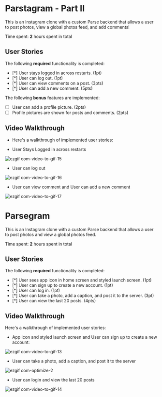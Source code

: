 # Parstagram - Part II

This is an Instagram clone with a custom Parse backend that allows a user to post photos, view a global photos feed, and add comments!

Time spent: **2** hours spent in total

## User Stories

The following **required** functionality is completed:

- [*] User stays logged in across restarts. (1pt)
- [*] User can log out. (1pt)
- [*] User can view comments on a post. (3pts)
- [*] User can add a new comment. (5pts)

The following **bonus** features are implemented:

- [ ] User can add a profile picture. (2pts)
- [ ] Profile pictures are shown for posts and comments. (2pts)

## Video Walkthrough

- Here's a walkthrough of implemented user stories:

- User Stays Logged in across restarts

![ezgif com-video-to-gif-15](https://user-images.githubusercontent.com/75585027/137648501-363d146b-4b1c-4211-85b4-2ed94f3e6dba.gif)


- User can log out

![ezgif com-video-to-gif-16](https://user-images.githubusercontent.com/75585027/137648516-c0841d8f-7c9e-4540-a989-2a00fe45990c.gif)


- User can view comment and User can add a new comment

![ezgif com-video-to-gif-17](https://user-images.githubusercontent.com/75585027/137648540-d6829db4-c5a5-451b-8944-54f6b90a3599.gif)





# Parsegram
This is an Instagram clone with a custom Parse backend that allows a user to post photos and view a global photos feed.

Time spent: **2** hours spent in total

## User Stories

The following **required** functionality is completed:

- [*] User sees app icon in home screen and styled launch screen. (1pt)
- [*] User can sign up to create a new account. (1pt)
- [*] User can log in. (1pt)
- [*] User can take a photo, add a caption, and post it to the server. (3pt)
- [*] User can view the last 20 posts. (4pts)


## Video Walkthrough

Here's a walkthrough of implemented user stories:

- App icon and styled launch screen and User can sign up to create a new account:

![ezgif com-video-to-gif-13](https://user-images.githubusercontent.com/75585027/136728560-4f768a81-1f4b-42b3-ad6c-dabe34900a74.gif)

- User can take a photo, add a caption, and post it to the server

![ezgif com-optimize-2](https://user-images.githubusercontent.com/75585027/136728735-aaa08049-e949-43c3-8410-9807247a13ee.gif)

- User can login and view the last 20 posts 

![ezgif com-video-to-gif-14](https://user-images.githubusercontent.com/75585027/136728855-3f489361-9ea1-45e4-b218-d79e1ab12128.gif)

